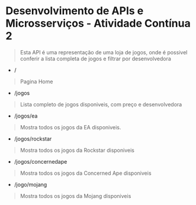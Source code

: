# Desenvolvimento de APIs e Microsserviços - Atividade Contínua 2
> Esta API é uma representação de uma loja de jogos, onde é possivel conferir a lista completa de jogos e filtrar por desenvolvedora

- /
> Pagina Home
> 
- /jogos
> Lista completo de jogos disponiveis, com preço e desenvolvedora
> 
- /jogos/ea
> Mostra todos os jogos da EA disponiveis.

- /jogos/rockstar
> Mostra todos os jogos da Rockstar disponiveis
> 
- /jogos/concernedape
> Mostra todos os jogos da Concerned Ape disponiveis

- /jogo/mojang
> Mostra todos os jogos da Mojang disponiveis
